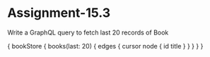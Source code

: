 # Assignment-15.3

Write a GraphQL query to fetch last 20 records of Book

{
  bookStore {
    books(last: 20) {
      edges {
        cursor
        node {
          id
          title
        }
      }
    }
  }
}

